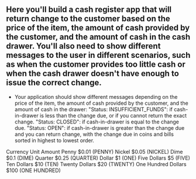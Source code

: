 ## Here you'll build a cash register app that will return change to the customer based on the price of the item, the amount of cash provided by the customer, and the amount of cash in the cash drawer. You'll also need to show different messages to the user in different scenarios, such as when the customer provides too little cash or when the cash drawer doesn't have enough to issue the correct change.

- Your application should show different messages depending on the price of the item, the amount of cash provided by the customer, and the amount of cash in the drawer:
  "Status: INSUFFICIENT_FUNDS": if cash-in-drawer is less than the change due, or if you cannot return the exact change.
  "Status: CLOSED": if cash-in-drawer is equal to the change due.
  "Status: OPEN": if cash-in-drawer is greater than the change due and you can return change, with the change due in coins and bills sorted in highest to lowest order.

Currency Unit Amount
Penny $0.01 (PENNY)
Nickel $0.05 (NICKEL)
Dime $0.1 (DIME)
Quarter $0.25 (QUARTER)
Dollar $1 (ONE)
Five Dollars $5 (FIVE)
Ten Dollars $10 (TEN)
Twenty Dollars $20 (TWENTY)
One Hundred Dollars $100 (ONE HUNDRED)
